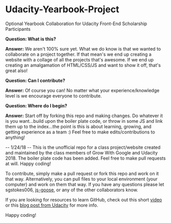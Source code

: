 # Udacity-Yearbook-Project
Optional Yearbook Collaboration for Udacity Front-End Scholarship Participants

<p><strong>Question: What is this?</strong></p>
<p><strong>Answer:</strong> We aren't 100% sure yet.  What we do know is that we wanted to collaborate on a project together.  If that mean's we end up creating a website with a collage of all the projects that's awesome.  If we end up creating an amalgamation of HTML/CSS/JS and want to show it off, that's great also!</p>  

<p><strong>Question: Can I contribute?</strong></p>
<p><strong>Answer:</strong> Of course you can!  No matter what your experience/knowledge level is we encourage everyone to contribute.</p>

<p><strong>Question: Where do I begin?</strong></p>
<p><strong>Answer:</strong> Start off by forking this repo and making changes.  Do whatever it is you want...build upon the boiler plate code, or throw in some JS and link them up to the index...the point is this is about learning, growing, and getting experience as a team :)  Feel free to make edits/contributions to anything!</p>



-- 1/24/18 --
This is the unofficial repo for a class project/website created and maintained by the class members of Grow With Google and Udacity 2018.  The boiler plate code has been added.  Feel free to make pull requests at will. Happy coding!


To contribute, simply make a pull request or fork this repo and work on it that way.  Alternatively, you can pull files to your local environment (your computer) and work on them that way.  If you have any questions please let sgstokes006, <a href="https://github.com/JS-goose">js-goose</a>, or any of the other collaborators know.  

If you are looking for resources to learn GitHub, check out this short <a href="https://www.google.com/search?q=learning+to+use+github&oq=learning+to+use+git&aqs=chrome.1.69i57j0.4127j0j7&sourceid=chrome&ie=UTF-8#kpvalbx=0">video</a> or this <a href="https://blog.udacity.com/2015/06/a-beginners-git-github-tutorial.html">blog post from Udacity</a> for more info.

Happy coding!
